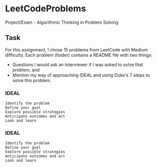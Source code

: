# LeetCodeProblems
Project/Exam - Algorithmic Thinking in Problem Solving

## Task
For this assignment, I chose 15 problems from LeetCode with Medium difficulty.
Each problem (folder) contains a README file with two things:
* Questions I would ask an interviewer if I was asked to solve that problem, and 
* Mention my way of approaching IDEAL and using Duke's 7 steps to solve this problem.

### IDEAL
```
Identify the problem
Define your goal
Explore possible strategies
Anticipate outcomes and act
Look and learn
```

### IDEAL
```
Identify the problem
Define your goal
Explore possible strategies
Anticipate outcomes and act
Look and learn
```